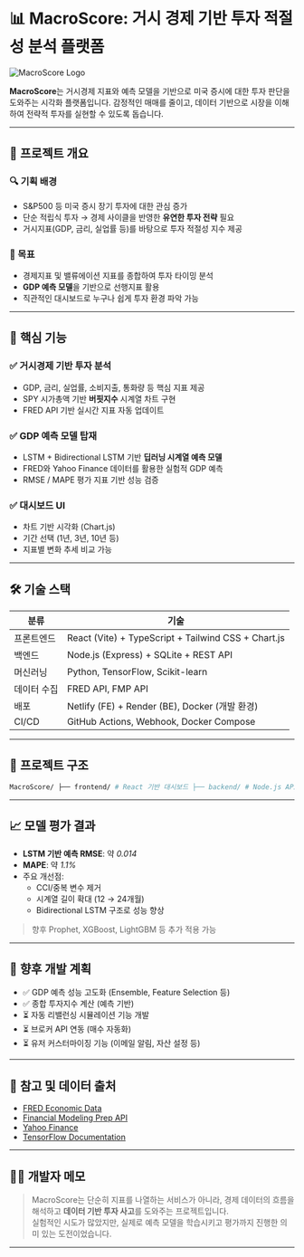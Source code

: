 # 📊 MacroScore: 거시 경제 기반 투자 적절성 분석 플랫폼

![MacroScore Logo](./public/logo.png)

**MacroScore**는 거시경제 지표와 예측 모델을 기반으로 미국 증시에 대한 투자 판단을 도와주는 시각화 플랫폼입니다. 감정적인 매매를 줄이고, 데이터 기반으로 시장을 이해하여 전략적 투자를 실현할 수 있도록 돕습니다.

---

## 🧠 프로젝트 개요

### 🔍 기획 배경
- S&P500 등 미국 증시 장기 투자에 대한 관심 증가
- 단순 적립식 투자 → 경제 사이클을 반영한 **유연한 투자 전략** 필요
- 거시지표(GDP, 금리, 실업률 등)를 바탕으로 투자 적절성 지수 제공

### 🎯 목표
- 경제지표 및 밸류에이션 지표를 종합하여 투자 타이밍 분석
- **GDP 예측 모델**을 기반으로 선행지표 활용
- 직관적인 대시보드로 누구나 쉽게 투자 환경 파악 가능

---

## 🚀 핵심 기능

### ✅ 거시경제 기반 투자 분석
- GDP, 금리, 실업률, 소비지출, 통화량 등 핵심 지표 제공
- SPY 시가총액 기반 **버핏지수** 시계열 차트 구현
- FRED API 기반 실시간 지표 자동 업데이트

### ✅ GDP 예측 모델 탑재
- LSTM + Bidirectional LSTM 기반 **딥러닝 시계열 예측 모델**
- FRED와 Yahoo Finance 데이터를 활용한 실험적 GDP 예측
- RMSE / MAPE 평가 지표 기반 성능 검증

### ✅ 대시보드 UI
- 차트 기반 시각화 (Chart.js)
- 기간 선택 (1년, 3년, 10년 등)
- 지표별 변화 추세 비교 가능

---

## 🛠 기술 스택

| 분류 | 기술 |
|------|------|
| 프론트엔드 | React (Vite) + TypeScript + Tailwind CSS + Chart.js |
| 백엔드 | Node.js (Express) + SQLite + REST API |
| 머신러닝 | Python, TensorFlow, Scikit-learn |
| 데이터 수집 | FRED API, FMP API |
| 배포 | Netlify (FE) + Render (BE), Docker (개발 환경) |
| CI/CD | GitHub Actions, Webhook, Docker Compose |

---

## 📂 프로젝트 구조

```bash
MacroScore/ ├── frontend/ # React 기반 대시보드 ├── backend/ # Node.js API 서버 ├── ml_pipeline/ # GDP 예측 모델 및 전처리 │ ├── fetch_fred_data.py │ ├── fetch_macro_data.py │ ├── preprocess.py │ ├── train_model.py │ ├── evaluate_model.py │ └── model/ │ └── gdp_predictor.h5 ├── data/ │ └── macro_data.csv ├── .env └── README.md
```

---

## 📈 모델 평가 결과

- **LSTM 기반 예측 RMSE**: 약 *0.014*
- **MAPE**: 약 *1.1%*
- 주요 개선점:
  - CCI/중복 변수 제거
  - 시계열 길이 확대 (12 → 24개월)
  - Bidirectional LSTM 구조로 성능 향상

> 향후 Prophet, XGBoost, LightGBM 등 추가 적용 가능

---

## 📌 향후 개발 계획

- ✅ GDP 예측 성능 고도화 (Ensemble, Feature Selection 등)
- ✅ 종합 투자지수 계산 (예측 기반)
- ⏳ 자동 리밸런싱 시뮬레이션 기능 개발
- ⏳ 브로커 API 연동 (매수 자동화)
- ⏳ 유저 커스터마이징 기능 (이메일 알림, 자산 설정 등)

---

## 📎 참고 및 데이터 출처

- [FRED Economic Data](https://fred.stlouisfed.org/)
- [Financial Modeling Prep API](https://financialmodelingprep.com/)
- [Yahoo Finance](https://finance.yahoo.com/)
- [TensorFlow Documentation](https://www.tensorflow.org/)

---

## 🧑‍💻 개발자 메모

> MacroScore는 단순히 지표를 나열하는 서비스가 아니라, 경제 데이터의 흐름을 해석하고 **데이터 기반 투자 사고**를 도와주는 프로젝트입니다.  
실험적인 시도가 많았지만, 실제로 예측 모델을 학습시키고 평가까지 진행한 의미 있는 도전이었습니다.

---
